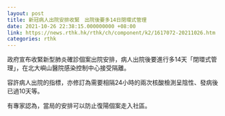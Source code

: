 ```yaml
---
layout: post
title: 新冠病人出院安排收緊　出院後要多14日閉環式管理
date: 2021-10-26 22:38:15.000000000 +08:00
link: https://news.rthk.hk/rthk/ch/component/k2/1617072-20211026.htm
categories: rthk
---
```


政府宣布收緊新型肺炎確診個案出院安排，病人出院後要進行多14天「閉環式管理」，在北大嶼山醫院感染控制中心接受隔離。

容許病人出院的指標，亦修訂為需要相隔24小時的兩次核酸檢測呈陰性、發病後已過10天等。

有專家認為，當局的安排可以防止復陽個案走入社區。
